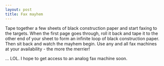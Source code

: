 ```yaml
---
layout: post
title: Fax mayhem
---
```

Tape together a few sheets of black construction paper and start faxing to the targets. When the first page goes through, roll it back and tape it to the other end of your sheet to form an infinite loop of black construction paper.
Then sit back and watch the mayhem begin.
Use any and all fax machines at your availability - the more the merrier!

… LOL. I hope to get access to an analog fax machine soon.
